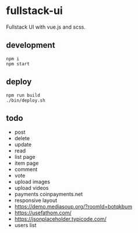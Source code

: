 # fullstack-ui

Fullstack UI with vue.js and scss.

## development

	npm i
	npm start


## deploy

	npm run build
	./bin/deploy.sh


## todo

- post
- delete
- update
- read
- list page
- item page
- comment
- vote
- upload images
- upload videos
- payments coinpayments.net
- responsive layout
- https://demo.mediasoup.org/?roomId=botqkbum
- https://usefathom.com/
- https://jsonplaceholder.typicode.com/
- users list
